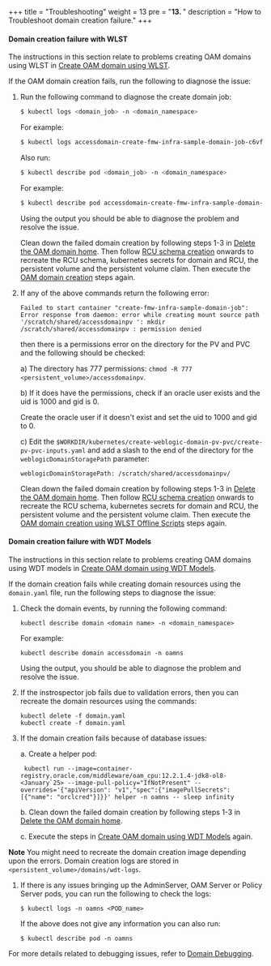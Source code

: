 +++
title = "Troubleshooting"
weight = 13
pre = "<b>13. </b>"
description = "How to Troubleshoot domain creation failure."
+++

#### Domain creation failure with WLST

The instructions in this section relate to problems creating OAM domains using WLST in [Create OAM domain using WLST](../create-oam-domains/create-oam-domains-using-wlst).

If the OAM domain creation fails, run the following to diagnose the issue:

1. Run the following command to diagnose the create domain job:

   ```bash
   $ kubectl logs <domain_job> -n <domain_namespace>
   ```
   
   For example:
   
   ```bash
   $ kubectl logs accessdomain-create-fmw-infra-sample-domain-job-c6vfb -n oamns
   ```
   
   Also run:

   ```bash
   $ kubectl describe pod <domain_job> -n <domain_namespace>
   ```   

   For example:
   
   ```bash
   $ kubectl describe pod accessdomain-create-fmw-infra-sample-domain-job-c6vfb -n oamns
   ```
   
   Using the output you should be able to diagnose the problem and resolve the issue. 
   
   Clean down the failed domain creation by following steps 1-3 in [Delete the OAM domain home](../manage-oam-domains/delete-domain-home). Then follow [RCU schema creation](../prepare-your-environment/#rcu-schema-creation) onwards to recreate the RCU schema, kubernetes secrets for domain and RCU, the persistent volume and the persistent volume claim. Then execute the [OAM domain creation](../create-oam-domains) steps again.
   
1. If any of the above commands return the following error:

   ```
   Failed to start container "create-fmw-infra-sample-domain-job": Error response from daemon: error while creating mount source path
   '/scratch/shared/accessdomainpv ': mkdir /scratch/shared/accessdomainpv : permission denied
   ```
    
   then there is a permissions error on the directory for the PV and PVC and the following should be checked:
   
   a) The directory has 777 permissions: `chmod -R 777 <persistent_volume>/accessdomainpv`.
   
   b) If it does have the permissions, check if an oracle user exists and the uid is 1000 and gid is 0.
   
   Create the oracle user if it doesn't exist and set the uid to 1000 and gid to 0.
   
   c) Edit the `$WORKDIR/kubernetes/create-weblogic-domain-pv-pvc/create-pv-pvc-inputs.yaml` and add a slash to the end of the directory for the `weblogicDomainStoragePath` parameter:
   
   ```
   weblogicDomainStoragePath: /scratch/shared/accessdomainpv/
   ```
   
   Clean down the failed domain creation by following steps 1-3 in [Delete the OAM domain home](../manage-oam-domains/delete-domain-home). Then follow [RCU schema creation](../prepare-your-environment/#rcu-schema-creation) onwards to recreate the RCU schema, kubernetes secrets for domain and RCU, the persistent volume and the persistent volume claim. Then execute the [OAM domain creation using WLST Offline Scripts](../create-oam-domains/create-oam-domains-using-wlst) steps again.

#### Domain creation failure with WDT Models

The instructions in this section relate to problems creating OAM domains using WDT models in [Create OAM domain using WDT Models](../create-oam-domains/create-oam-domains-using-wdt-models).

If the domain creation fails while creating domain resources using the `domain.yaml` file, run the following steps to diagnose the issue: 

1. Check the domain events, by running the following command:

   ```
   kubectl describe domain <domain name> -n <domain_namespace>
   ```
   
   For example:

   ```
   kubectl describe domain accessdomain -n oamns
   ```
   
   Using the output, you should be able to diagnose the problem and resolve the issue.

1. If the instrospector job fails due to validation errors, then you can recreate the domain resources using the commands:

   ```
   kubectl delete -f domain.yaml
   kubectl create -f domain.yaml
   ```

1. If the domain creation fails because of database issues:

   a. Create a helper pod:

   ```
	kubectl run --image=container-registry.oracle.com/middleware/oam_cpu:12.2.1.4-jdk8-ol8-<January`25> --image-pull-policy="IfNotPresent" --overrides='{"apiVersion": "v1","spec":{"imagePullSecrets": [{"name": "orclcred"}]}}' helper -n oamns -- sleep infinity
	```

	b. Clean down the failed domain creation by following steps 1-3 in [Delete the OAM domain home](manage-oam-domains/delete-domain-home). 
	
	c. Execute the steps in [Create OAM domain using WDT Models](../create-oam-domains/create-oam-domains-using-wdt-models) again.

**Note** You might need to recreate the domain creation image depending upon the errors. Domain creation logs are stored in `<persistent_volume>/domains/wdt-logs`.

1. If there is any issues bringing up the AdminServer, OAM Server or Policy Server pods, you can run the following to check the logs:

   ```
   $ kubectl logs -n oamns <POD_name> 
   ```

   If the above does not give any information you can also run:

   ```
   $ kubectl describe pod -n oamns
   ```
   
For more details related to debugging issues, refer to [Domain Debugging](https://oracle.github.io/weblogic-kubernetes-operator/managing-domains/debugging/).